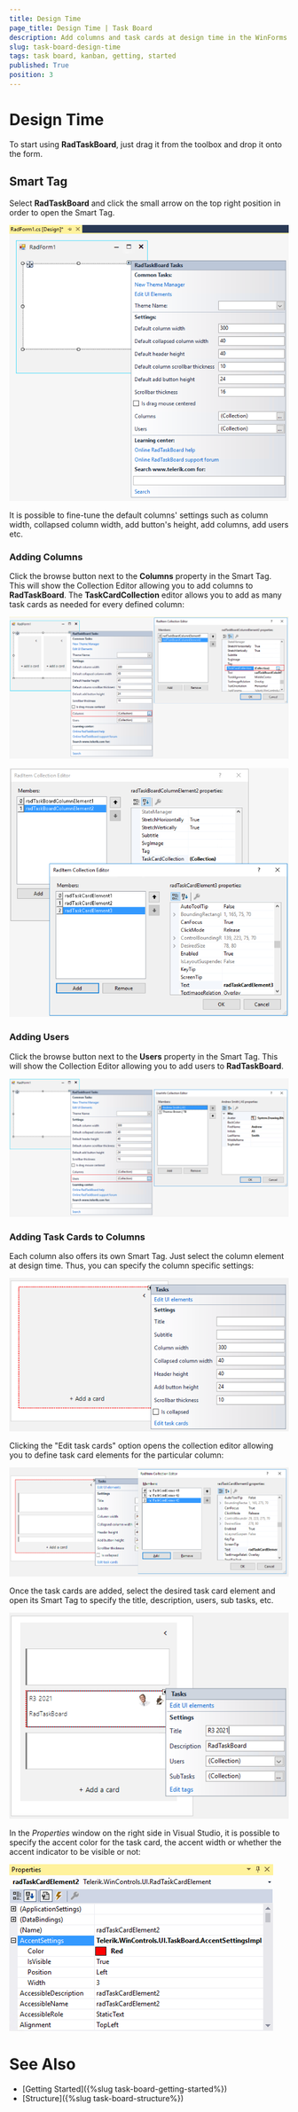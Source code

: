 ```yaml
---
title: Design Time
page_title: Design Time | Task Board
description: Add columns and task cards at design time in the WinForms TaskBoard (Kanban) control.
slug: task-board-design-time
tags: task board, kanban, getting, started
published: True
position: 3  
---
```


# Design Time

To start using **RadTaskBoard**, just drag it from the toolbox and drop it onto the form.
 
## Smart Tag 

Select **RadTaskBoard** and click the small arrow on the top right position in order to open the Smart Tag.

![task-board-design-time 001](images/task-board-design-time001.png)

It is possible to fine-tune the default columns' settings such as column width, collapsed column width, add button's height, add columns, add users etc.

### Adding Columns

Click the browse button next to the **Columns** property in the Smart Tag. This will show the Collection Editor allowing you to add columns to **RadTaskBoard**. The **TaskCardCollection** editor allows you to add as many task cards as needed for every defined column:

![task-board-design-time 002](images/task-board-design-time002.png)

![task-board-design-time 003](images/task-board-design-time003.png)

### Adding Users

Click the browse button next to the **Users** property in the Smart Tag. This will show the Collection Editor allowing you to add users to **RadTaskBoard**. 

![task-board-design-time 004](images/task-board-design-time004.png)

### Adding Task Cards to Columns

Each column also offers its own Smart Tag. Just select the column element at design time. Thus, you can specify the column specific settings:

![task-board-design-time 005](images/task-board-design-time005.png)

Clicking the "Edit task cards" option opens the collection editor allowing you to define task card elements for the particular column: 

![task-board-design-time 006](images/task-board-design-time006.png)

Once the task cards are added, select the desired task card element and open its Smart Tag to specify the title, description, users, sub tasks, etc.

![task-board-design-time 007](images/task-board-design-time007.png)

In the *Properties* window on the right side in Visual Studio, it is possible to specify the accent color for the task card, the accent width or whether the accent indicator to be visible or not:

![task-board-design-time 008](images/task-board-design-time008.png)
 
# See Also

* [Getting Started]({%slug task-board-getting-started%})
* [Structure]({%slug task-board-structure%})
 
        
